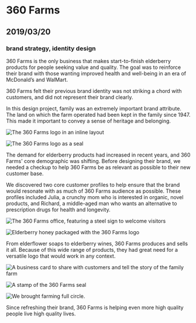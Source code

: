 # 360 Farms

## 2019/03/20

### brand strategy, identity design

360 Farms is the only business that makes start-to-finish elderberry products for people seeking value and quality. The goal was to reinforce their brand with those wanting improved health and well-being in an era of McDonald’s and WalMart.

360 Farms felt their previous brand identity was not striking a chord with customers, and did not represent their brand clearly.

In this design project, family was an extremely important brand attribute. The land on which the farm operated had been kept in the family since 1947. This made it important to convey a sense of heritage and belonging.

![The 360 Farms logo in an inline layout](/_images/work/360/360-inline.webp)

![The 360 Farms logo as a seal](/_images/work/360/360-seal.webp)

The demand for elderberry products had increased in recent years, and 360 Farms' core demographic was shifting. Before designing their brand, we needed a checkup to help 360 Farms be as relevant as possible to their new customer base.

We discovered two core customer profiles to help ensure that the brand would resonate with as much of 360 Farms audience as possible. These profiles included Julia, a crunchy mom who is interested in organic, novel products, and Richard, a middle-aged man who wants an alternative to prescription drugs for health and longevity.

![The 360 Farms office, featuring a steel sign to welcome visitors](/_images/work/360/360-office.webp)

![Elderberry honey packaged with the 360 Farms logo](/_images/work/360/360-honey.webp)

From elderflower soaps to elderberry wines, 360 Farms produces and sells it all. Because of this wide range of products, they had great need for a versatile logo that would work in any context.

![A business card to share with customers and tell the story of the family farm](/_images/work/360/360-business-card.webp)

![A stamp of the 360 Farms seal](/_images/work/360/360-stamp.webp)

![We brought farming full circle.](/_images/work/360/360-berries.webp)

Since refreshing their brand, 360 Farms is helping even more high quality people live high quality lives.